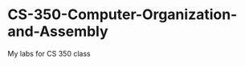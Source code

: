 CS-350-Computer-Organization-and-Assembly
=========================================

My labs for CS 350 class
